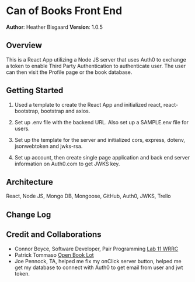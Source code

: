 # Can of Books Front End

**Author**: Heather Bisgaard
**Version**: 1.0.5

## Overview
<!-- Provide a high level overview of what this application is and why you are building it, beyond the fact that it's an assignment for this class. (i.e. What's your problem domain?) -->
This is a React App utilizing a Node JS server that uses Auth0 to exchange a token to enable Third Party Authentication to authenticate user. The user can then visit the Profile page or the book database.

## Getting Started
<!-- What are the steps that a user must take in order to build this app on their own machine and get it running? -->
1. Used a template to create the React App and initialized react, react-bootstrap, bootstrap and axios.

2. Set up .env file with the backend URL. Also set up a SAMPLE.env file for users.

3. Set up the template for the server and initialized cors, express, dotenv, jsonwebtoken and jwks-rsa.

4. Set up account, then create single page application and back end server information on Auth0.com to get JWKS key.

## Architecture
<!-- Provide a detailed description of the application design. What technologies (languages, libraries, etc) you're using, and any other relevant design information. -->
React, Node JS, Mongo DB, Mongoose, GitHub, Auth0, JWKS, Trello

## Change Log
<!-- Use this area to document the iterative changes made to your application as each feature is successfully implemented. Use time stamps. Here's an example:

01-01-2001 4:59pm - Application now has a fully-functional express server, with a GET route for the location resource. -->

## Credit and Collaborations
<!-- Give credit (and a link) to other people or resources that helped you build this application. -->

- Connor Boyce, Software Developer, Pair Programming [Lab 11 WRRC](src/img/Lab11WRRC.png)
- Patrick Tommaso [Open Book Lot](https://unsplash.com/@impatrickt?utm_source=unsplash&utm_medium=referral&utm_content=creditCopyText)
- Joe Pennock, TA, helped me fix my onClick server button, helped me get my database to connect with Auth0 to get email from user and jwt token.
